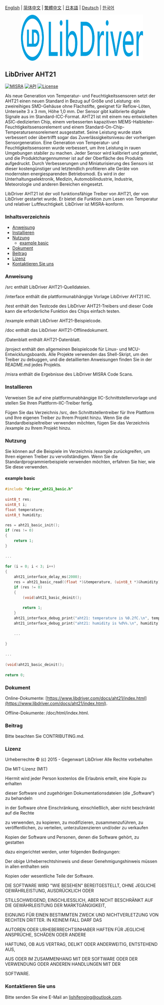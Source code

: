 [English](/README.md) | [ 简体中文](/README_zh-Hans.md) | [繁體中文](/README_zh-Hant.md) | [日本語](/README_ja.md) | [Deutsch](/README_de.md) | [한국어](/README_ko.md)

<div align=center>
<img src="/doc/image/logo.svg" width="400" height="150"/>
</div>

## LibDriver AHT21
[![MISRA](https://img.shields.io/badge/misra-compliant-brightgreen.svg)](/misra/README.md) [![API](https://img.shields.io/badge/api-reference-blue.svg)](https://www.libdriver.com/docs/aht21/index.html) [![License](https://img.shields.io/badge/license-MIT-brightgreen.svg)](/LICENSE) 

Als neue Generation von Temperatur- und Feuchtigkeitssensoren setzt der AHT21 einen neuen Standard in Bezug auf Größe und Leistung: ein zweireihiges SMD-Gehäuse ohne Flachstifte, geeignet für Reflow-Löten, Unterseite 3 x 3 mm, Höhe 1,0 mm. Der Sensor gibt kalibrierte digitale Signale aus im Standard-ICC-Format. AHT21 ist mit einem neu entwickelten ASIC-dedizierten Chip, einem verbesserten kapazitiven MEMS-Halbleiter-Feuchtigkeitssensorelement und einem Standard-On-Chip-Temperatursensorelement ausgestattet. Seine Leistung wurde stark verbessert oder übertrifft sogar das Zuverlässigkeitsniveau der vorherigen Sensorgeneration. Eine Generation von Temperatur- und Feuchtigkeitssensoren wurde verbessert, um ihre Leistung in rauen Umgebungen stabiler zu machen. Jeder Sensor wird kalibriert und getestet, und die Produktchargennummer ist auf der Oberfläche des Produkts aufgedruckt. Durch Verbesserungen und Miniaturisierung des Sensors ist dieser kostengünstiger und letztendlich profitieren alle Geräte von modernsten energiesparenden Betriebsmodi. Es wird in der Unterhaltungselektronik, Medizin, Automobilindustrie, Industrie, Meteorologie und anderen Bereichen eingesetzt.

LibDriver AHT21 ist der voll funktionsfähige Treiber von AHT21, der von LibDriver gestartet wurde. Er bietet die Funktion zum Lesen von Temperatur und relativer Luftfeuchtigkeit. LibDriver ist MISRA-konform.

### Inhaltsverzeichnis

  - [Anweisung](#Anweisung)
  - [Installieren](#Installieren)
  - [Nutzung](#Nutzung)
    - [example basic](#example-basic)
  - [Dokument](#Dokument)
  - [Beitrag](#Beitrag)
  - [Lizenz](#Lizenz)
  - [Kontaktieren Sie uns](#Kontaktieren-Sie-uns)

### Anweisung

/src enthält LibDriver AHT21-Quelldateien.

/interface enthält die plattformunabhängige Vorlage LibDriver AHT21 IIC.

/test enthält den Testcode des LibDriver AHT21-Treibers und dieser Code kann die erforderliche Funktion des Chips einfach testen.

/example enthält LibDriver AHT21-Beispielcode.

/doc enthält das LibDriver AHT21-Offlinedokument.

/Datenblatt enthält AHT21-Datenblatt.

/project enthält den allgemeinen Beispielcode für Linux- und MCU-Entwicklungsboards. Alle Projekte verwenden das Shell-Skript, um den Treiber zu debuggen, und die detaillierten Anweisungen finden Sie in der README.md jedes Projekts.

/misra enthält die Ergebnisse des LibDriver MISRA Code Scans.

### Installieren

Verweisen Sie auf eine plattformunabhängige IIC-Schnittstellenvorlage und stellen Sie Ihren Plattform-IIC-Treiber fertig.

Fügen Sie das Verzeichnis /src, den Schnittstellentreiber für Ihre Plattform und Ihre eigenen Treiber zu Ihrem Projekt hinzu. Wenn Sie die Standardbeispieltreiber verwenden möchten, fügen Sie das Verzeichnis /example zu Ihrem Projekt hinzu.

### Nutzung

Sie können auf die Beispiele im Verzeichnis /example zurückgreifen, um Ihren eigenen Treiber zu vervollständigen. Wenn Sie die Standardprogrammierbeispiele verwenden möchten, erfahren Sie hier, wie Sie diese verwenden.

#### example basic

```C
#include "driver_aht21_basic.h"

uint8_t res;
uint8_t i;
float temperature;
uint8_t humidity;

res = aht21_basic_init();
if (res != 0)
{
    return 1;
}

...

for (i = 0; i < 3; i++)
{
    aht21_interface_delay_ms(2000);
    res = aht21_basic_read((float *)&temperature, (uint8_t *)&humidity);
    if (res != 0)
    {
        (void)aht21_basic_deinit();

        return 1;
    }
    aht21_interface_debug_print("aht21: temperature is %0.2fC.\n", temperature);
    aht21_interface_debug_print("aht21: humidity is %d%%.\n", humidity); 
    
    ...
        
}

...

(void)aht21_basic_deinit();

return 0;
```

### Dokument

Online-Dokumente: [https://www.libdriver.com/docs/aht21/index.html](https://www.libdriver.com/docs/aht21/index.html).

Offline-Dokumente: /doc/html/index.html.

### Beitrag

Bitte beachten Sie CONTRIBUTING.md.

### Lizenz

Urheberrechte © (c) 2015 - Gegenwart LibDriver Alle Rechte vorbehalten



Die MIT-Lizenz (MIT)



Hiermit wird jeder Person kostenlos die Erlaubnis erteilt, eine Kopie zu erhalten

dieser Software und zugehörigen Dokumentationsdateien (die „Software“) zu behandeln

in der Software ohne Einschränkung, einschließlich, aber nicht beschränkt auf die Rechte

zu verwenden, zu kopieren, zu modifizieren, zusammenzuführen, zu veröffentlichen, zu verteilen, unterzulizenzieren und/oder zu verkaufen

Kopien der Software und Personen, denen die Software gehört, zu gestatten

dazu eingerichtet werden, unter folgenden Bedingungen:



Der obige Urheberrechtshinweis und dieser Genehmigungshinweis müssen in allen enthalten sein

Kopien oder wesentliche Teile der Software.



DIE SOFTWARE WIRD "WIE BESEHEN" BEREITGESTELLT, OHNE JEGLICHE GEWÄHRLEISTUNG, AUSDRÜCKLICH ODER

STILLSCHWEIGEND, EINSCHLIESSLICH, ABER NICHT BESCHRÄNKT AUF DIE GEWÄHRLEISTUNG DER MARKTGÄNGIGKEIT,

EIGNUNG FÜR EINEN BESTIMMTEN ZWECK UND NICHTVERLETZUNG VON RECHTEN DRITTER. IN KEINEM FALL DARF DAS

AUTOREN ODER URHEBERRECHTSINHABER HAFTEN FÜR JEGLICHE ANSPRÜCHE, SCHÄDEN ODER ANDERE

HAFTUNG, OB AUS VERTRAG, DELIKT ODER ANDERWEITIG, ENTSTEHEND AUS,

AUS ODER IM ZUSAMMENHANG MIT DER SOFTWARE ODER DER VERWENDUNG ODER ANDEREN HANDLUNGEN MIT DER

SOFTWARE.

### Kontaktieren Sie uns

Bitte senden Sie eine E-Mail an lishifenging@outlook.com.